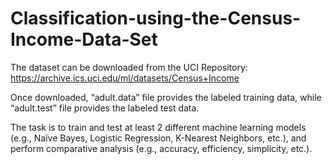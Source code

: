 # Classification-using-the-Census-Income-Data-Set


The dataset can be downloaded from the UCI Repository:
https://archive.ics.uci.edu/ml/datasets/Census+Income

Once downloaded, “adult.data” file provides the labeled training data, while “adult.test” file
provides the labeled test data.

The task is to train and test at least 2 different machine learning models (e.g., Naïve Bayes,
Logistic Regression, K-Nearest Neighbors, etc.), and perform comparative analysis (e.g.,
accuracy, efficiency, simplicity, etc.).

